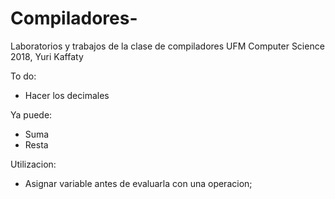# Compiladores-
Laboratorios y trabajos de la clase de compiladores UFM Computer Science 2018, Yuri Kaffaty

To do:
* Hacer los decimales

Ya puede:
* Suma
* Resta

Utilizacion:
* Asignar variable antes de evaluarla con una operacion;
